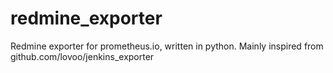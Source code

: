 # redmine_exporter
Redmine exporter for prometheus.io, written in python. Mainly inspired from github.com/lovoo/jenkins_exporter
